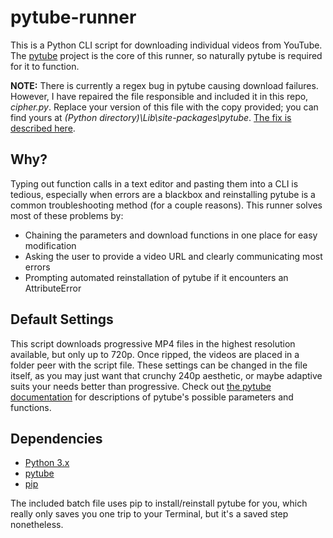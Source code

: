 # pytube-runner
This is a Python CLI script for downloading individual videos from YouTube. The [pytube](https://github.com/pytube/pytube) project is the core of this runner, so naturally pytube is required for it to function.

**NOTE:** There is currently a regex bug in pytube causing download failures. However, I have repaired the file responsible and included it in this repo, *cipher.py*. Replace your version of this file with the copy provided; you can find yours at *(Python directory)\Lib\site-packages\pytube*. [The fix is described here](https://github.com/pytube/pytube/issues/1293#issuecomment-1103362815).

## Why?
Typing out function calls in a text editor and pasting them into a CLI is tedious, especially when errors are a blackbox and reinstalling pytube is a common troubleshooting method (for a couple reasons).
This runner solves most of these problems by:
- Chaining the parameters and download functions in one place for easy modification
- Asking the user to provide a video URL and clearly communicating most errors
- Prompting automated reinstallation of pytube if it encounters an AttributeError

## Default Settings
This script downloads progressive MP4 files in the highest resolution available, but only up to 720p. Once ripped, the videos are placed in a folder peer with the script file.
These settings can be changed in the file itself, as you may just want that crunchy 240p aesthetic, or maybe adaptive suits your needs better than progressive.
Check out [the pytube documentation](https://pytube.io/en/latest/) for descriptions of pytube's possible parameters and functions.

## Dependencies
- [Python 3.x](https://www.python.org/downloads/)
- [pytube](https://github.com/pytube/pytube)
- [pip](https://pypi.org/project/pip/)

The included batch file uses pip to install/reinstall pytube for you, which really only saves you one trip to your Terminal, but it's a saved step nonetheless.
